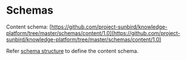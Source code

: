 # Schemas

Content schema: [https://github.com/project-sunbird/knowledge-platform/tree/master/schemas/content/1.0](https://github.com/project-sunbird/knowledge-platform/tree/master/schemas/content/1.0)

Refer [schema structure](../../other/schema-strucure.md) to define the content schema.

